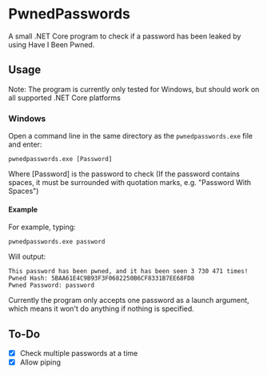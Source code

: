 # PwnedPasswords
A small .NET Core program to check if a password has been leaked by using Have I Been Pwned.


## Usage
Note: The program is currently only tested for Windows, but should work on all supported .NET Core platforms

### Windows
Open a command line in the same directory as the `pwnedpasswords.exe` file and enter:
```batchfile
pwnedpasswords.exe [Password]
```
Where [Password] is the password to check (If the password contains spaces, it must be surrounded with quotation marks, e.g. "Password With Spaces")


#### Example
For example, typing:
```batchfile
pwnedpasswords.exe password
```
Will output:
```batchfile
This password has been pwned, and it has been seen 3 730 471 times!
Pwned Hash: 5BAA61E4C9B93F3F0682250B6CF8331B7EE68FD8
Pwned Password: password
```

Currently the program only accepts one password as a launch argument, which means it won't do anything if nothing is specified. 

## To-Do
- [x] Check multiple passwords at a time
- [x] Allow piping
